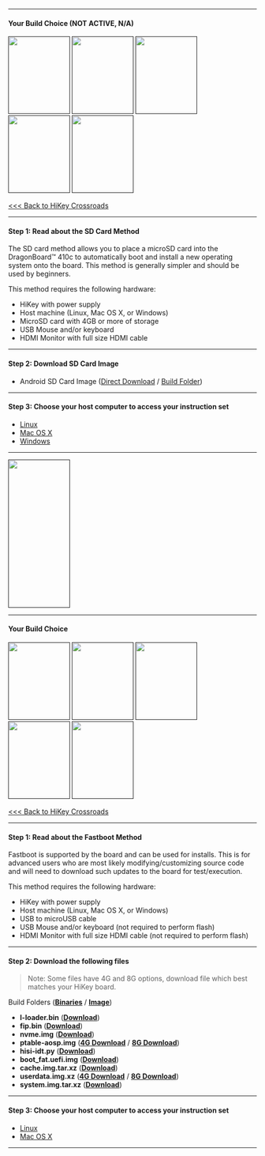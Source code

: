 
***
#### Your Build Choice (NOT ACTIVE, N/A)
[<img src="http://i.imgur.com/7rrS2JR.png" data-canonical-src="http://i.imgur.com/7rrS2JR.png" width="125" height="157" />]()
[<img src="http://i.imgur.com/yRQKDI6.png" data-canonical-src="http://i.imgur.com/yRQKDI6.png" width="125" height="157" />]()
[<img src="http://i.imgur.com/7wy1996.png" data-canonical-src="http://i.imgur.com/7wy1996.png" width="125" height="157" />]()
[<img src="http://i.imgur.com/yRQKDI6.png" data-canonical-src="http://i.imgur.com/yRQKDI6.png" width="125" height="157" />]()
[<img src="http://i.imgur.com/g8N21m1.png" data-canonical-src="http://i.imgur.com/g8N21m1.png" width="125" height="157" />]()

[<<< Back to HiKey Crossroads](https://github.com/96boards/documentation/wiki/HiKey-Crossroads)


***
#### Step 1: Read about the SD Card Method
The SD card method allows you to place a microSD card into the DragonBoard™ 410c to automatically boot and install a new operating system onto the board. This method is generally simpler and should be used by beginners. 

This method requires the following hardware:
- HiKey with power supply
- Host machine (Linux, Mac OS X, or Windows)
- MicroSD card with 4GB or more of storage
- USB Mouse and/or keyboard
- HDMI Monitor with full size HDMI cable 

***
#### Step 2: Download SD Card Image

- Android SD Card Image ([Direct Download]() / <a href="" target="_blank">Build Folder</a>)

***
#### Step 3: Choose your host computer to access your instruction set

- [Linux]()
- [Mac OS X]()
- [Windows]()

***

[<img src="http://i.imgur.com/znkTVHx.png" data-canonical-src="http://i.imgur.com/znkTVHx.png" width="125" height="300" />]()


***

#### Your Build Choice

[<img src="http://i.imgur.com/7rrS2JR.png" data-canonical-src="http://i.imgur.com/7rrS2JR.png" width="125" height="157" />]()
[<img src="http://i.imgur.com/yRQKDI6.png" data-canonical-src="http://i.imgur.com/yRQKDI6.png" width="125" height="157" />]()
[<img src="http://i.imgur.com/7wy1996.png" data-canonical-src="http://i.imgur.com/7wy1996.png" width="125" height="157" />]()
[<img src="http://i.imgur.com/yRQKDI6.png" data-canonical-src="http://i.imgur.com/yRQKDI6.png" width="125" height="157" />]()
[<img src="http://i.imgur.com/tXXN5bZ.png" data-canonical-src="http://i.imgur.com/tXXN5bZ.png" width="125" height="157" />]()

[<<< Back to HiKey Crossroads](https://github.com/96boards/documentation/wiki/HiKey-Crossroads)

***
#### Step 1: Read about the Fastboot Method

Fastboot is supported by the board and can be used for installs.  This is for advanced users who are most likely modifying/customizing source code and will need to download such updates to the board for test/execution. 

This method requires the following hardware:
- HiKey with power supply
- Host machine (Linux, Mac OS X, or Windows)
- USB to microUSB cable
- USB Mouse and/or keyboard (not required to perform flash)
- HDMI Monitor with full size HDMI cable (not required to perform flash)

***

#### Step 2: Download the following files

> Note: Some files have 4G and 8G options, download file which best matches your HiKey board.

Build Folders (<a href="http://builds.96boards.org/releases/hikey/linaro/binaries/latest/" target="_blank">**Binaries**</a> / <a href="http://builds.96boards.org/releases/hikey/linaro/aosp/latest/" target="_blank">**Image**</a>)

- **l-loader.bin** ([**Download**](http://builds.96boards.org/releases/hikey/linaro/binaries/latest/l-loader.bin))
- **fip.bin** ([**Download**](http://builds.96boards.org/releases/hikey/linaro/binaries/latest/fip.bin))
- **nvme.img** ([**Download**](http://builds.96boards.org/releases/hikey/linaro/binaries/latest/nvme.img))
- **ptable-aosp.img** ([**4G Download**](http://builds.96boards.org/releases/hikey/linaro/binaries/latest/ptable-aosp-4g.img) / [**8G Download**](http://builds.96boards.org/releases/hikey/linaro/binaries/latest/ptable-aosp-8g.img))
- **hisi-idt.py** ([**Download**](http://builds.96boards.org/releases/hikey/linaro/binaries/latest/hisi-idt.py))
- **boot_fat.uefi.img** ([**Download**](http://builds.96boards.org/releases/hikey/linaro/aosp/latest/boot_fat.uefi.img.tar.xz))
- **cache.img.tar.xz** ([**Download**](http://builds.96boards.org/releases/hikey/linaro/aosp/latest/cache.img.tar.xz))
- **userdata.img.xz** ([**4G Download**](http://builds.96boards.org/releases/hikey/linaro/aosp/latest/userdata-4gb.img.tar.xz) / [**8G Download**](http://builds.96boards.org/releases/hikey/linaro/aosp/latest/userdata-8gb.img.tar.xz))
- **system.img.tar.xz** (<a href="http://builds.96boards.org/releases/hikey/linaro/aosp/latest/system.img.tar.xz" target="_blank">**Download**</a>)

***

#### Step 3: Choose your host computer to access your instruction set

- [Linux]()
- [Mac OS X]()

***